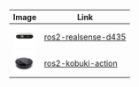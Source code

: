 Image | Link
--- | ---
<img src="./realsense-camera/ros2-realsense-d435/intel-realsense-d435-driver.jpg" alt="ros2-realsense-d435" width="40"/> | [ros2-realsense-d435](ros2-realsense-d435)
<img src="./ros2-kobuki-action/ros2-kobuki-action/nimbusc.jpg" alt="ros2-kobuki-action" width="40"/> | [ros2-kobuki-action](ros2-kobuki-action)
